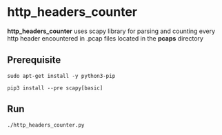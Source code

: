 # http_headers_counter

__http_headers_counter__ uses scapy library for parsing and counting every http header encountered in .pcap files located in the __pcaps__ directory

## Prerequisite
`sudo apt-get install -y python3-pip`

`pip3 install --pre scapy[basic]`

## Run
`./http_headers_counter.py`
